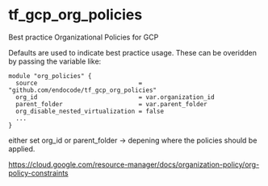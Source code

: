 # tf_gcp_org_policies
Best practice Organizational Policies for GCP

Defaults are used to indicate best practice usage. These can be overidden by passing the variable like:

```
module "org_policies" {
  source                            = "github.com/endocode/tf_gcp_org_policies"
  org_id                            = var.organization_id
  parent_folder                     = var.parent_folder
  org_disable_nested_virtualization = false
  ...
}
```

either set org_id or parent_folder -> depening where the policies should be applied.

https://cloud.google.com/resource-manager/docs/organization-policy/org-policy-constraints